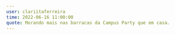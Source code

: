 ```yaml
---
user: clariitaferreira
time: 2022-06-16 11:00:00
quote: Morando mais nas barracas da Campus Party que em casa.
---
```

